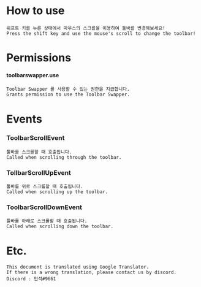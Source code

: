 # How to use
```
쉬프트 키를 누른 상태에서 마우스의 스크롤을 이용하여 툴바를 변경해보세요!
Press the shift key and use the mouse's scroll to change the toolbar!
```

# Permissions
#### toolbarswapper.use
```
Toolbar Swapper 를 사용할 수 있는 권한을 지급합니다.
Grants permission to use the Toolbar Swapper.
```

# Events

### ToolbarScrollEvent
```
툴바를 스크롤할 때 호출됩니다.
Called when scrolling through the toolbar.
```


### TollbarScrollUpEvent
```
툴바를 위로 스크롤할 때 호출됩니다.
Called when scrolling up the toolbar.
```


### ToolbarScrollDownEvent
```
툴바를 아래로 스크롤할 때 호출됩니다.
Called when scrolling down the toolbar.
```


# Etc.
```
This document is translated using Google Translator.
If there is a wrong translation, please contact us by discord.
Discord : 민석#9661
```
